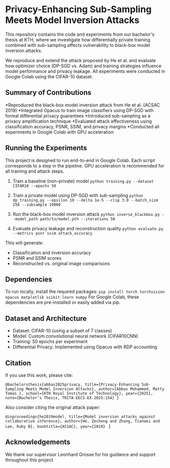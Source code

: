 # Privacy-Enhancing Sub-Sampling Meets Model Inversion Attacks

This repository contains the code and experiments from our bachelor's thesis at KTH, where we investigate how differentially private training combined with sub-sampling affects vulnerability to black-box model inversion attacks.

We reproduce and extend the attack proposed by He et al. and evaluate how optimizer choice (DP-SGD vs. Adam) and training strategies influence model performance and privacy leakage. All experiments were conducted in Google Colab using the CIFAR-10 dataset.

## Summary of Contributions
*Reproduced the black-box model inversion attack from He et al. (ACSAC 2019)
*Integrated Opacus to train image classifiers using DP-SGD with formal differential privacy guarantees
*Introduced sub-sampling as a privacy amplification technique
*Evaluated attack effectiveness using classification accuracy, PSNR, SSIM, and privacy margins
*Conducted all experiments in Google Colab with GPU acceleration

## Running the Experiments
This project is designed to run end-to-end in Google Colab. Each script corresponds to a step in the pipeline. GPU acceleration is recommended for all training and attack steps.

1. Train a baseline (non-private) model
`python training.py --dataset CIFAR10 --epochs 50` 

2. Train a private model using DP-SGD with sub-sampling
`python dp_training.py --epsilon 10 --delta 1e-5 --clip 3.0 --batch_size 256 --subsample 10000`

3. Run the black-box model inversion attack
`python inverse_blackbox.py --model_path path/to/model.pth --iterations 50` 

4. Evaluate privacy leakage and reconstruction quality
`python evaluate.py --metrics psnr ssim attack_accuracy`

This will generate:
* Classification and inversion accuracy
* PSNR and SSIM scores
* Reconstructed vs. original image comparisons

## Dependencies
To run locally, install the required packages:
`pip install torch torchvision opacus matplotlib scikit-learn numpy`
For Google Colab, these dependencies are pre-installed or easily added via pip.

## Dataset and Architecture
* Dataset: CIFAR-10 (using a subset of 7 classes)
* Model: Custom convolutional neural network (CIFAR10CNN)
* Training: 50 epochs per experiment
* Differential Privacy: Implemented using Opacus with RDP accounting

## Citation
If you use this work, please cite:

`@bachelorsthesis{abbas2025privacy,
  title={Privacy-Enhancing Sub-Sampling Meets Model Inversion Attacks},
  author={Abbas Mohammed, Matty Tomas },
  school={KTH Royal Institute of Technology},
  year={2025},
  note={Bachelor’s Thesis, TRITA-EECS-EX-2025:154}
}` 

Also consider citing the original attack paper:

`@inproceedings{he2019model,
  title={Model inversion attacks against collaborative inference},
  author={He, Zecheng and Zhang, Tianwei and Lee, Ruby B},
  booktitle={ACSAC},
  year={2019}
  ` 
}

## Acknowledgements
We thank our supervisor Leonhard Grosse for his guidance and support throughout this project
